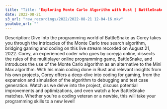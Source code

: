 ```yaml
---
title: "Title: "Exploring Monte Carlo Algorithm with Rust | BattleSnake Gaming Live Stream"
date: 2022-08-21
s3_url: "raw_recordings/2022/2022-08-21 12-04-16.mkv"
youtube_url: ""
---
```



Description: 
Dive into the programming world of BattleSnake as Corey takes you through the intricacies of the Monte Carlo tree search algorithm, bridging gaming and coding on this live stream recorded on August 21, 2022. Corey, an experienced coder who goes by coreyja online, dissects the rules of the multiplayer online programming game, BattleSnake, and introduces the use of the Monte Carlo algorithm as an alternative to the Mini Max algorithm. With his main coding done in Rust and relevant insights from his own projects, Corey offers a deep-dive into coding for gaming, from the expansion and simulation of the algorithm to debugging and test case generation. Watch as we delve into the project, discuss potential improvements and optimizations, and even watch a few BattleSnake matches. Whether you're a coding veteran or a newbie, this will take your programming skills to a new level!
